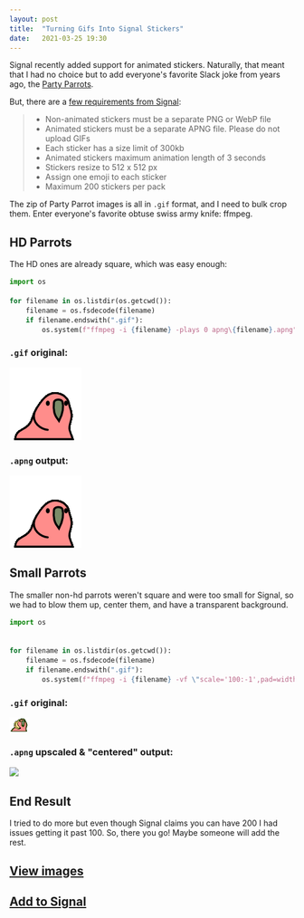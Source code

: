 ```yaml
---
layout: post
title:  "Turning Gifs Into Signal Stickers"
date:   2021-03-25 19:30
---
```


Signal recently added support for animated stickers. Naturally, that meant that
I had no choice but to add everyone's favorite Slack joke from years ago, the
[Party Parrots](https://cultofthepartyparrot.com/). 

But, there are a [few requirements from Signal](https://support.signal.org/hc/en-us/articles/360031836512-Stickers):

> - Non-animated stickers must be a separate PNG or WebP file
> - Animated stickers must be a separate APNG file. Please do not upload GIFs
> - Each sticker has a size limit of 300kb
> - Animated stickers maximum animation length of 3 seconds
> - Stickers resize to 512 x 512 px
> - Assign one emoji to each sticker
> - Maximum 200 stickers per pack

The zip of Party Parrot images is all in `.gif` format, and I need to bulk
crop them. Enter everyone's favorite obtuse swiss army knife: ffmpeg.

## HD Parrots
The HD ones are already square, which was easy enough:

```python
import os

for filename in os.listdir(os.getcwd()):
	filename = os.fsdecode(filename)
	if filename.endswith(".gif"):
		os.system(f"ffmpeg -i {filename} -plays 0 apng\{filename}.apng")
```


### `.gif` original:

<img src="/assets/posts/2021-03-25-signal-stickers/parrot.gif">

### `.apng` output:

<img src="/assets/posts/2021-03-25-signal-stickers/parrot.gif.apng">

## Small Parrots

The smaller non-hd parrots weren't square and were too small for Signal,
so we had to blow them up, center them, and have a transparent background.

```python
import os


for filename in os.listdir(os.getcwd()):
	filename = os.fsdecode(filename)
	if filename.endswith(".gif"):
		os.system(f"ffmpeg -i {filename} -vf \"scale='100:-1',pad=width=100:height=100:x=0:y=7:color=0xffffff00\" -plays 0 apng_square\{filename}.apng")
```

### `.gif` original:
<img src="/assets/posts/2021-03-25-signal-stickers/bananaparrot.gif">

### `.apng` upscaled & "centered" output:
<img src="/assets/posts/2021-03-25-signal-stickers/ananaparrot.gif.apng">

## End Result
I tried to do more but even though Signal claims you can have 200 I had issues
getting it past 100. So, there you go! Maybe someone will add the rest.

## [View images](https://signalstickers.com/pack/2e43b57cf03eb139bb44242007a90c54)

## [Add to Signal](https://signal.art/addstickers/#pack_id=2e43b57cf03eb139bb44242007a90c54&pack_key=d33e8cab3abce371249f983c334747df50c955728cc86afae4473181a3e7bf2d)